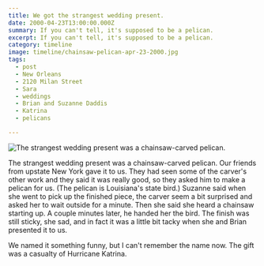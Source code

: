 ```yaml
---
title: We got the strangest wedding present.
date: 2000-04-23T13:00:00.000Z
summary: If you can't tell, it's supposed to be a pelican.
excerpt: If you can't tell, it's supposed to be a pelican.
category: timeline
image: timeline/chainsaw-pelican-apr-23-2000.jpg
tags:
  - post
  - New Orleans
  - 2120 Milan Street
  - Sara
  - weddings
  - Brian and Suzanne Daddis
  - Katrina
  - pelicans

---
```


![The strangest wedding present was a chainsaw-carved pelican.](/static/img/timeline/chainsaw-pelican-apr-23-2000.jpg "the strangest wedding present was a chainsaw-carved pelican")

The strangest wedding present was a chainsaw-carved pelican. Our friends from upstate New York gave it to us. They had seen some of the carver's other work and they said it was really good, so they asked him to make a pelican for us. (The pelican is Louisiana's state bird.)
Suzanne said when she went to pick up the finished piece, the carver seem a bit surprised and asked her to wait outside for a minute. Then she said she heard a chainsaw starting up. A couple minutes later, he handed her the bird. The finish was still sticky, she sad, and in fact it was a little bit tacky when she and Brian presented it to us.

We named it something funny, but I can't remember the name now. The gift was a casualty of Hurricane Katrina.